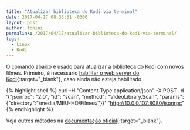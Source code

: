 ```yaml
---
title: "Atualizar biblioteca do Kodi via terminal"
date: 2017-04-17 08:33:31 -0300
layout: post
author: fonini
permalink: /2017/04/17/atualizar-biblioteca-do-kodi-via-terminal/
tags: 
  - Linux
  - Kodi
---
```


O comando abaixo é usado para atualizar a biblioteca do Kodi com novos filmes. Primeiro, é necessário [habilitar o web server do Kodi](http://kodi.wiki/view/Webserver#Enabling_the_webserver){:target="_blank"}, caso ainda não esteja habilitado.

{% highlight shell %}
curl -H "Content-Type:application/json" -X POST -d '{"jsonrpc": "2.0", "id": "scan", "method": "VideoLibrary.Scan", "params": {"directory":"/media/MEU-HD/Filmes/"}}' "http://10.0.0.107:8080/jsonrpc"
{% endhighlight %}

Veja outros métodos na [documentação oficial](http://kodi.wiki/view/JSON-RPC_API){:target="_blank"}.